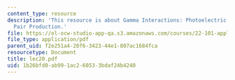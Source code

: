 ```yaml
---
content_type: resource
description: 'This resource is about Gamma Interactions: Photoelectric Effect and
  Pair Production.'
file: https://ol-ocw-studio-app-qa.s3.amazonaws.com/courses/22-101-applied-nuclear-physics-fall-2006/1b26bfd0ab991ac260533bdaf24b4240_lec20.pdf
file_type: application/pdf
parent_uid: f2e251a4-20f6-3423-44e1-807ac1684fca
resourcetype: Document
title: lec20.pdf
uid: 1b26bfd0-ab99-1ac2-6053-3bdaf24b4240
---
```

